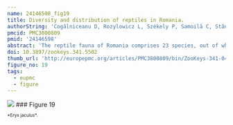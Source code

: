 ```yaml
---
name: 24146598_fig19
title: Diversity and distribution of reptiles in Romania.
authorString: 'Cogălniceanu D, Rozylowicz L, Székely P, Samoilă C, Stănescu F, Tudor M, Székely D, Iosif R.'
pmcid: PMC3800809
pmid: '24146598'
abstract: 'The reptile fauna of Romania comprises 23 species, out of which 12 species reach here the limit of their geographic range. We compiled and updated a national database of the reptile species occurrences from a variety of sources including our own field surveys, personal communication from specialists, museum collections and the scientific literature. The occurrence records were georeferenced and stored in a geodatabase for additional analysis of their spatial patterns. The spatial analysis revealed a biased sampling effort concentrated in various protected areas, and deficient in the vast agricultural areas of the southern part of Romania. The patterns of species richness showed a higher number of species in the warmer and drier regions, and a relatively low number of species in the rest of the country. Our database provides a starting point for further analyses, and represents a reliable tool for drafting conservation plans. '
doi: 10.3897/zookeys.341.5502
thumb_url: 'http://europepmc.org/articles/PMC3800809/bin/ZooKeys-341-049-g019.gif'
figure_no: 19
tags:
  - eupmc
  - figure
---
```

<img src='http://europepmc.org/articles/PMC3800809/bin/ZooKeys-341-049-g019.jpg' style='max-height: 300px'>
### Figure 19
<p style='font-size: 10px;'>*<named-content content-type="taxon-name">Eryx jaculus</named-content>*.</p>